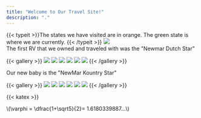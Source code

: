 ```yaml
---
title: "Welcome to Our Travel Site!"
description: "."
---
```


{{< typeit >}}The states we have visited are in orange. The green state is where we are currently. {{< /typeit >}}
  <img src="/images/FrontPage45.png" >
  <BR>
The first RV that we owned and traveled with was the "Newmar Dutch Star"




{{< gallery >}}
  <img src="gallery/01.jpg" class="grid-w33" />
  <img src="gallery/02.jpg" class="grid-w33" />
  <img src="gallery/03.jpg" class="grid-w33" />
  <img src="gallery/04.jpg" class="grid-w33" />
  <img src="gallery/05.jpg" class="grid-w33" />
  <img src="gallery/07.jpg" class="grid-w33" />
{{< /gallery >}}

Our new baby is the "NewMar Kountry Star"

{{< gallery >}}
  <img src="gallery02/IMG_7968.jpg" class="grid-w33" />
  <img src="gallery02/IMG_7969.jpg" class="grid-w33" />
  <img src="gallery02/IMG_7970.jpg" class="grid-w33" />
  <img src="gallery02/IMG_7971.jpg" class="grid-w33" />
  <img src="gallery02/IMG_7972.jpg" class="grid-w33" />
  <img src="gallery02/IMG_3412.jpg" class="grid-w33" />
{{< /gallery >}}

{{< katex >}}
       <br>

\\(\varphi = \dfrac{1+\sqrt5}{2}= 1.6180339887…\\)
